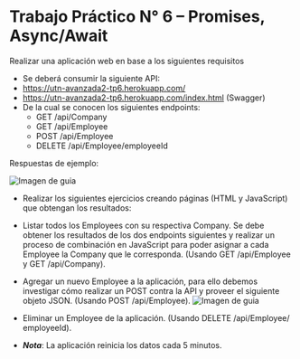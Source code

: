 # Trabajo Práctico N° 6 – Promises, Async/Await

Realizar una aplicación web en base a los siguientes requisitos

* Se deberá consumir la siguiente API:
 * https://utn-avanzada2-tp6.herokuapp.com/
 * https://utn-avanzada2-tp6.herokuapp.com/index.html (Swagger)
 * De la cual se conocen los siguientes endpoints:
   * GET /api/Company
   * GET /api/Employee
   * POST /api/Employee
   * DELETE /api/Employee/employeeId


Respuestas de ejemplo:

![Imagen de guia](https://i.ibb.co/FzWVK2N/image.png)


* Realizar los siguientes ejercicios creando páginas (HTML y JavaScript) que obtengan los
resultados:

 * Listar todos los Employees con su respectiva Company. Se debe obtener los
resultados de los dos endpoints siguientes y realizar un proceso de
combinación en JavaScript para poder asignar a cada Employee la Company
que le corresponda. (Usando GET /api/Employee y GET /api/Company).

 * Agregar un nuevo Employee a la aplicación, para ello debemos investigar cómo
realizar un POST contra la API y proveer el siguiente objeto JSON. (Usando
POST /api/Employee).
![Imagen de guia](https://i.ibb.co/2c4D1Jr/image.png)


* Eliminar un Employee de la aplicación. (Usando DELETE /api/Employee/
employeeId).
* ***Nota***: La aplicación reinicia los datos cada 5 minutos.

